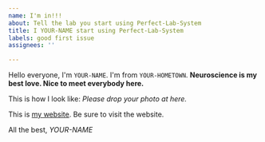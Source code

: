```yaml
---
name: I'm in!!!
about: Tell the lab you start using Perfect-Lab-System
title: I YOUR-NAME start using Perfect-Lab-System
labels: good first issue
assignees: ''

---
```


Hello everyone, 
I'm `YOUR-NAME`. I'm from `YOUR-HOMETOWN`. 
**Neuroscience is my best love. Nice to meet everybody here.**

This is how I look like:
_Please drop your photo at here._

This is [my website](YOUR-WEBSITE-ADDRESS). Be sure to visit the website.

All the best,
_YOUR-NAME_
